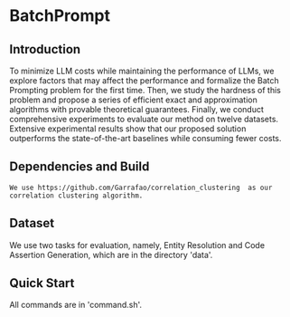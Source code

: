 # BatchPrompt

## Introduction
To minimize LLM costs while maintaining the performance of LLMs, we explore factors that may affect the performance and formalize the Batch Prompting problem for the first time. Then, we study the hardness of this problem and propose a series of efficient exact and approximation algorithms with provable theoretical guarantees. Finally, we conduct comprehensive experiments to evaluate our method on twelve datasets. Extensive experimental results show that our proposed solution outperforms the state-of-the-art baselines while consuming fewer costs.

## Dependencies and Build
```
We use https://github.com/Garrafao/correlation_clustering  as our correlation clustering algorithm.
```

## Dataset
We use two tasks for evaluation, namely, Entity Resolution and Code Assertion Generation, which are in the directory 'data'.


## Quick Start

All commands are in 'command.sh'.

